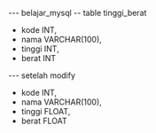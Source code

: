 --- belajar_mysql
-- table tinggi_berat
- kode INT,
- nama VARCHAR(100),
- tinggi INT,
- berat INT

--- setelah modify
- kode INT,
- nama VARCHAR(100),
- tinggi FLOAT,
- berat FLOAT
